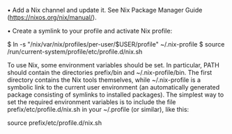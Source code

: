 


• Add a Nix channel and update it.  See Nix Package Manager
    Guide (https://nixos.org/nix/manual/).

• Create a symlink to your profile and activate Nix profile:

  $ ln -s "/nix/var/nix/profiles/per-user/$USER/profile" ~/.nix-profile
  $ source /run/current-system/profile/etc/profile.d/nix.sh

  To use Nix, some environment variables should be set. In particular, PATH should contain the directories prefix/bin and ~/.nix-profile/bin. The first directory contains the Nix tools themselves, while ~/.nix-profile is a symbolic link to the current user environment (an automatically generated package consisting of symlinks to installed packages). The simplest way to set the required environment variables is to include the file prefix/etc/profile.d/nix.sh in your ~/.profile (or similar), like this:


source prefix/etc/profile.d/nix.sh